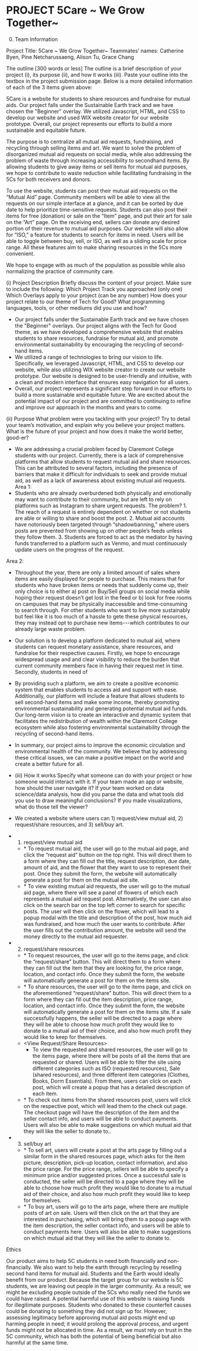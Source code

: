 # PROJECT 5Care  ~ We Grow Together~

0. Team Information
   
Project Title: 5Care ~ We Grow Together~
Teammates’ names: Catherine Byen, Pine Netcharussaeng, Alison Tu, Grace Chang


The outline [300 words or less]
The outline is a brief description of your project (i), its purpose (ii), and how it works (iii). Paste your outline into the textbox in the project submission page. Below is a more detailed information of each of the 3 items given above:


5Care is a website for students to share resources and fundraise for mutual aids. Our project falls under the Sustainable Earth track and we have chosen the "Beginner" overlay. We utilized Javascript, HTML, and CSS to develop our website and used WIX website creator for our website prototype. Overall, our project represents our efforts to build a more sustainable and equitable future. 


The purpose is to centralize all mutual aid requests, fundraising, and recycling through selling items and art. We want to solve the problem of disorganized mutual aid requests on social media, while also addressing the problem of waste through increasing accessibility to secondhand items. By allowing students to give away items or sell items for mutual aid purposes, we hope to contribute to waste reduction while facilitating fundraising in the 5Cs for both receivers and donors. 


To use the website, students can post their mutual aid requests on the “Mutual Aid” page. Community members will be able to view all the requests on our simple interface at a glance, and it can be sorted by due date to help prioritize time-sensitive requests. Students can also post their items for free (donation) or sale on the “Item” page, and put their art for sale on the “Art” page. On the receiving end, sellers can donate any desired portion of their revenue to mutual aid purposes. Our website will also allow for “ISO,” a feature for students to search for items in need. Users will be able to toggle between buy, sell, or ISO, as well as a sliding scale for price range. All these features aim to make sharing resources in the 5Cs more convenient. 


We hope to engage with as much of the population as possible while also normalizing the practice of community care. 




(i) Project Description 
Briefly discuss the content of your project. Make sure to include the following:
Which Project Track you approached (only one)
Which Overlays apply to your project (can be any number)
How does your project relate to our theme of Tech for Good?
What programming languages, tools, or other mediums did you use and how?


* Our project falls under the Sustainable Earth track and we have chosen the "Beginner" overlays. Our project aligns with the Tech for Good theme, as we have developed a comprehensive website that enables students to share resources, fundraise for mutual aid, and promote environmental sustainability by encouraging the recycling of second-hand items.
* We utilized a range of technologies to bring our vision to life. Specifically, we leveraged Javascript, HTML, and CSS to develop our website, while also utilizing WIX website creator to create our website prototype. Our website is designed to be user-friendly and intuitive, with a clean and modern interface that ensures easy navigation for all users.
* Overall, our project represents a significant step forward in our efforts to build a more sustainable and equitable future. We are excited about the potential impact of our project and are committed to continuing to refine and improve our approach in the months and years to come.


(ii) Purpose 
What problem were you tackling with your project? Try to detail your team’s motivation, and explain why you believe your project matters. What is the future of your project and how does it make the world better, good-er?
* We are addressing a crucial problem faced by Claremont College students with our project. Currently, there is a lack of comprehensive platforms that allow students to request mutual aid and share resources. This can be attributed to several factors, including the presence of barriers that make it difficult for individuals to seek and provide mutual aid, as well as a lack of awareness about existing mutual aid requests. 
Area 1: 
* Students who are already overburdened both physically and emotionally may want to contribute to their community, but are left to rely on platforms such as Instagram to share urgent requests. The problem? 1. The reach of a request is entirely dependent on whether or not students are able or willing to share and boost the post. 2. Mutual aid accounts have notoriously been targeted through “shadowbanning,” where users posts are prevented from showing up on other people’s feeds unless they follow them. 3. Students are forced to act as the mediator by having funds transferred to a platform such as Venmo, and must continuously update users on the progress of the request. 


Area 2: 
* Throughout the year, there are only a limited amount of sales where items are easily displayed for people to purchase. This means that for students who have broken items or needs that suddenly come up, their only choice is to either a) post on Buy/Sell groups on social media while hoping their request doesn’t get lost in the feed or b) look for free rooms on campuses that may be physically inaccessible and time-consuming to search through. For other students who want to live more sustainably but feel like it is too much of a hassle to gete these physical resources, they may instead opt to purchase new items---which contributes to our already large waste problem. 


* Our solution is to develop a platform dedicated to mutual aid, where students can request monetary assistance, share resources, and fundraise for their respective causes. Firstly, we hope to encourage widespread usage and and clear visibility to reduce the burden that current community members face in having their request met in time. Secondly, students in need of


* By providing such a platform, we aim to create a positive economic system that enables students to access aid and support with ease. Additionally, our platform will include a feature that allows students to sell second-hand items and make some income, thereby promoting environmental sustainability and generating potential mutual aid funds. Our long-term vision is to create an interactive and dynamic system that facilitates the redistribution of wealth within the Claremont College ecosystem while also fostering environmental sustainability through the recycling of second-hand items.


* In summary, our project aims to improve the economic circulation and environmental health of the community. We believe that by addressing these critical issues, we can make a positive impact on the world and create a better future for all.


* (iii) How it works 
Specify what someone can do with your project or how someone would interact with it. 
If your team made an app or website, how should the user navigate it? 
If your team worked on data science/data analysis, how did you parse the data and what tools did you use to draw meaningful conclusions? If you made visualizations, what do those tell the viewer?
* We created a website where users can 1) request/view mutual aid, 2) request/share resources, and 3) sell/buy art. 
* 1) request/view mutual aid
   * <Request mutual aid>
      * To request mutual aid, the user will go to the mutual aid page, and click the “request aid” button on the top right. This will direct them to a form where they can fill out the title, request description, due date, amount of aid, and the flower that they want to use to represent their post. Once they submit the form, the website will automatically generate a post for them on the mutual aid site.
   * <View mutual aid>
      * To view existing mutual aid requests, the user will go to the mutual aid page, where there will see a panel of flowers of which each represents a mutual aid request post. Alternatively, the user can also click on the search bar on the top left corner to search for specific posts. The user will then click on the flower, which will lead to a popup modal with the title and description of the post, how much aid was fundraised, and how much the user wants to contribute. After the user fills out the contribution amount, the website will send the money directly to the mutual aid requester.
* 2) request/share resources
   * <Request resources>
      * To request resources, the user will go to the items page, and click the “request/share” button. This will direct them to a form where they can fill out the item that they are looking for, the price range, location, and contact info. Once they submit the form, the website will automatically generate a post for them on the items site.
   * <Share resources>
      * To share resources, the user will go to the items page, and click on the aforementioned “request/share” button. This will direct them to a form where they can fill out the item description, price range, location, and contact info. Once they submit the form, the website will automatically generate a post for them on the items site. If a sale successfully happens, the seller will be directed to a page where they will be able to choose how much profit they would like to donate to a mutual aid of their choice, and also how much profit they would like to keep for themselves.
   * <View Request/Share Resources>
      * To view the requested and shared resources, the user will go to the items page, where there will be posts of all the items that are requested or shared. Users will be able to filter the site using different categories such as ISO (requested resources), Sale (shared resources), and three different item categories (Clothes, Books, Dorm Essentials). From there, users can click on each post, which will create a popup that has a detailed description of each item. 
   * <Checkout Shared Resources>
      * To check out items from the shared resources post, users will click on the respective post, which will lead them to the check out page. The checkout page will have the description of the item and the seller contact info, and users will be able to conduct payments. Users will also be able to make suggestions on which mutual aid that they will like the seller to donate to.. 
* 3) sell/buy art
   * <Sell art>
      * To sell art, users will create a post at the arts page by filling out a similar form in the shared resources page, which asks for the item picture, description, pick-up location, contact information, and also the price range. For the price range, sellers will be able to specify a minimum price and/or suggested prices. Once a successful sale is conducted, the seller will be directed to a page where they will be able to choose how much profit they would like to donate to a mutual aid of their choice, and also how much profit they would like to keep for themselves.
   * <Buy art>
      * To buy art, users will go to the arts page, where there are multiple posts of art on sale. Users will then click on the art that they are interested in purchasing, which will bring them to a popup page with the item description, the seller contact info, and users will be able to conduct payments here. Users will also be able to make suggestions on which mutual aid that they will like the seller to donate to.


Ethics

Our product aims to help 5C students in need both financially and non-financially. We also want to help the earth through recycling by reselling second hand items for mutual aid. Students and the Earth would ideally benefit from our product. Because the target group for our website is 5C students, we are leaving out people in the larger community. 
As a result, we might be excluding people outside of the 5Cs who really need the funds we could have raised. A potential harmful use of this website is raising funds for illegitimate purposes. Students who donated to these counterfeit causes could be donating to something they did not sign up for. However, assessing legitimacy before approving 
mutual aid posts might end up harming people in need; it would prolong the approval process, and urgent funds might not be allocated in time. As a result, we must rely on trust in the 5C community, which has both the potential of being beneficial but also harmful at the same time.

